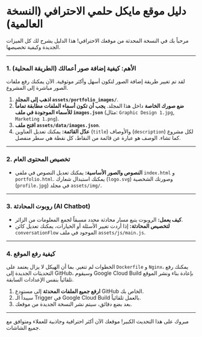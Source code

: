 # دليل موقع مايكل حلمي الاحترافي (النسخة العالمية)

مرحباً بك في النسخة المحدثة من موقعك الاحترافي! هذا الدليل يشرح لك كل الميزات الجديدة وكيفية تخصيصها.

---

### 1. **الأهم: كيفية إضافة صور أعمالك (الطريقة المحلية)**

لقد تم تغيير طريقة إضافة الصور لتكون أسهل وأكثر موثوقية. الآن يمكنك رفع ملفات الصور مباشرة إلى المشروع.

1.  **اذهب إلى المجلد `assets/portfolio_images/`**.
2.  **ضع صورك الخاصة** داخل هذا المجلد. **يجب أن تكون أسماء الملفات مطابقة تماماً للأسماء الموجودة في ملف `images.json`** (مثال: `Graphic Design 1.jpg`, `Marketing 1.png`).
3.  **افتح ملف `assets/data/images.json`**.
4.  **عدّل القائمة:** يمكنك تعديل العناوين (`title`) والأوصاف (`description`) لكل مشروع كما تشاء. الوصف هو عبارة عن قائمة من النقاط، كل نقطة هي سطر منفصل.

---

### 2. تخصيص المحتوى العام

-   **النصوص والصور الأساسية:** يمكنك تعديل النصوص في ملفي `index.html` و `portfolio.html`. يمكنك استبدال شعارك (`logo.svg`) وصورتك الشخصية (`profile.jpg`) في مجلد `assets/img/`.

---

### 3. روبوت المحادثة (AI Chatbot)

-   **كيف يعمل:** الروبوت يتبع مسار محادثة محدد مسبقاً لجمع المعلومات من الزائر.
-   **لتخصيص المحادثة:** إذا أردت تغيير الأسئلة أو الخيارات، يمكنك تعديل كائن `conversationFlow` الموجود في ملف `assets/js/main.js`.

---

### 4. كيفية رفع الموقع

الخطوات لم تتغير. بما أن الهيكل لا يزال يعتمد على `Dockerfile` و `Nginx`، يمكنك رفع التحديثات الجديدة إلى GitHub، وسيقوم Google Cloud Build بإعادة بناء ونشر الموقع تلقائياً بنفس الإعدادات السابقة.

1.  **ارفع جميع الملفات المحدثة** إلى مستودع GitHub الخاص بك.
2.  سيبدأ الـ Trigger في Google Cloud Build بالعمل تلقائياً.
3.  بعد بضع دقائق، سيتم نشر النسخة الجديدة من موقعك.

---

مبروك على هذا التحديث الكبير! موقعك الآن أكثر احترافية وجاذبية للعملاء ومتوافق مع جميع الشاشات.
